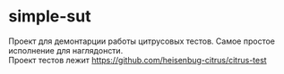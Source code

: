# simple-sut

Проект для демонтарции работы цитрусовых тестов. Самое простое исполнение для наглядонсти. 
</br>
Проект тестов лежит https://github.com/heisenbug-citrus/citrus-test
